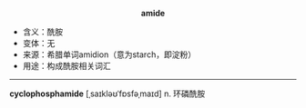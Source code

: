 
**<center>amide</center>**

- <span class="definition">含义：酰胺</span>
- <span class="definition">变体：无</span>
- <span class="definition">来源：希腊单词amidion（意为starch，即淀粉）</span>
- <span class="definition">用途：构成酰胺相关词汇</span>

---

<span class="vocabulary">**cyclophosphamide**</span> [ˌsaɪkləʊˈfɒsfəˌmaɪd] n. 环磷酰胺
